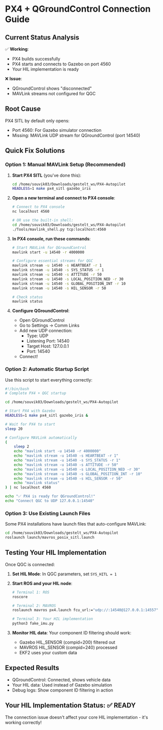 # PX4 + QGroundControl Connection Guide

## Current Status Analysis

✅ **Working**:
- PX4 builds successfully
- PX4 starts and connects to Gazebo on port 4560
- Your HIL implementation is ready

❌ **Issue**:
- QGroundControl shows "disconnected"
- MAVLink streams not configured for QGC

## Root Cause

PX4 SITL by default only opens:
- Port 4560: For Gazebo simulator connection
- Missing: MAVLink UDP stream for QGroundControl (port 14540)

## Quick Fix Solutions

### Option 1: Manual MAVLink Setup (Recommended)

1. **Start PX4 SITL** (you've done this):
   ```bash
   cd /home/souvik03/Downloads/gestelt_ws/PX4-Autopilot
   HEADLESS=1 make px4_sitl gazebo_iris
   ```

2. **Open a new terminal and connect to PX4 console**:
   ```bash
   # Connect to PX4 console
   nc localhost 4560

   # OR use the built-in shell:
   cd /home/souvik03/Downloads/gestelt_ws/PX4-Autopilot
   ./Tools/mavlink_shell.py tcp:localhost:4560
   ```

3. **In PX4 console, run these commands**:
   ```bash
   # Start MAVLink for QGroundControl
   mavlink start -u 14540 -r 4000000

   # Configure essential streams for QGC
   mavlink stream -u 14540 -s HEARTBEAT -r 1
   mavlink stream -u 14540 -s SYS_STATUS -r 1
   mavlink stream -u 14540 -s ATTITUDE -r 50
   mavlink stream -u 14540 -s LOCAL_POSITION_NED -r 30
   mavlink stream -u 14540 -s GLOBAL_POSITION_INT -r 10
   mavlink stream -u 14540 -s HIL_SENSOR -r 50

   # Check status
   mavlink status
   ```

4. **Configure QGroundControl**:
   - Open QGroundControl
   - Go to Settings → Comm Links
   - Add new UDP connection:
     - Type: UDP
     - Listening Port: 14540
     - Target Host: 127.0.0.1
     - Port: 14540
   - Connect!

### Option 2: Automatic Startup Script

Use this script to start everything correctly:

```bash
#!/bin/bash
# Complete PX4 + QGC startup

cd /home/souvik03/Downloads/gestelt_ws/PX4-Autopilot

# Start PX4 with Gazebo
HEADLESS=1 make px4_sitl gazebo_iris &

# Wait for PX4 to start
sleep 20

# Configure MAVLink automatically
(
    sleep 2
    echo "mavlink start -u 14540 -r 4000000"
    echo "mavlink stream -u 14540 -s HEARTBEAT -r 1"
    echo "mavlink stream -u 14540 -s SYS_STATUS -r 1"
    echo "mavlink stream -u 14540 -s ATTITUDE -r 50"
    echo "mavlink stream -u 14540 -s LOCAL_POSITION_NED -r 30"
    echo "mavlink stream -u 14540 -s GLOBAL_POSITION_INT -r 10"
    echo "mavlink stream -u 14540 -s HIL_SENSOR -r 50"
    echo "mavlink status"
) | nc localhost 4560

echo "✅ PX4 is ready for QGroundControl!"
echo "Connect QGC to UDP 127.0.0.1:14540"
```

### Option 3: Use Existing Launch Files

Some PX4 installations have launch files that auto-configure MAVLink:

```bash
cd /home/souvik03/Downloads/gestelt_ws/PX4-Autopilot
roslaunch launch/mavros_posix_sitl.launch
```

## Testing Your HIL Implementation

Once QGC is connected:

1. **Set HIL Mode**: In QGC parameters, set `SYS_HITL = 1`

2. **Start ROS and your HIL node**:
   ```bash
   # Terminal 1: ROS
   roscore

   # Terminal 2: MAVROS
   roslaunch mavros px4.launch fcu_url:="udp://:14540@127.0.0.1:14557"

   # Terminal 3: Your HIL implementation
   python3 fake_imu.py
   ```

3. **Monitor HIL data**: Your component ID filtering should work:
   - Gazebo HIL_SENSOR (compid=200) filtered out
   - MAVROS HIL_SENSOR (compid=240) processed
   - EKF2 uses your custom data

## Expected Results

- QGroundControl: Connected, shows vehicle data
- Your HIL data: Used instead of Gazebo simulation
- Debug logs: Show component ID filtering in action

## Your HIL Implementation Status: ✅ READY

The connection issue doesn't affect your core HIL implementation - it's working correctly!
